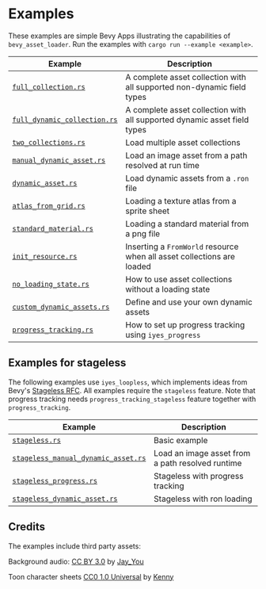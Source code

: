 # Examples

These examples are simple Bevy Apps illustrating the capabilities of `bevy_asset_loader`. Run the examples
with `cargo run --example <example>`.

| Example                                                | Description                                                              |
|--------------------------------------------------------|--------------------------------------------------------------------------|
| [`full_collection.rs`](full_collection.rs)             | A complete asset collection with all supported non-dynamic field types   |
| [`full_dynamic_collection.rs`](full_collection.rs)     | A complete asset collection with all supported dynamic asset field types |
| [`two_collections.rs`](two_collections.rs)             | Load multiple asset collections                                          |
| [`manual_dynamic_asset.rs`](manual_dynamic_asset.rs)   | Load an image asset from a path resolved at run time                     |
| [`dynamic_asset.rs`](dynamic_asset.rs)                 | Load dynamic assets from a `.ron` file                                   |
| [`atlas_from_grid.rs`](atlas_from_grid.rs)             | Loading a texture atlas from a sprite sheet                              |
| [`standard_material.rs`](standard_material.rs)         | Loading a standard material from a png file                              |
| [`init_resource.rs`](init_resource.rs)                 | Inserting a `FromWorld` resource when all asset collections are loaded   |
| [`no_loading_state.rs`](no_loading_state.rs)           | How to use asset collections without a loading state                     |
| [`custom_dynamic_assets.rs`](custom_dynamic_assets.rs) | Define and use your own dynamic assets                                   |
| [`progress_tracking.rs`](progress_tracking.rs)           | How to set up progress tracking using `iyes_progress`                    |

## Examples for stageless

The following examples use `iyes_loopless`, which implements ideas from
Bevy's [Stageless RFC](https://github.com/bevyengine/rfcs/pull/45). All examples require the `stageless` feature.
Note that progress tracking needs `progress_tracking_stageless` feature together with `progress_tracking`.

| Example                                                                  | Description                                      |
|--------------------------------------------------------------------------| ------------------------------------------------ |
| [`stageless.rs`](stageless.rs)                                           | Basic example                                    |
| [`stageless_manual_dynamic_asset.rs`](stageless_manual_dynamic_asset.rs) | Load an image asset from a path resolved runtime |
| [`stageless_progress.rs`](stageless_progress.rs)                         | Stageless with progress tracking                 |
| [`stageless_dynamic_asset.rs`](stageless_dynamic_asset.rs)               | Stageless with ron loading                       |

## Credits

The examples include third party assets:

Background audio: [CC BY 3.0](https://creativecommons.org/licenses/by/3.0/)
by [Jay_You](https://freesound.org/people/Jay_You/sounds/460432/)

Toon character sheets [CC0 1.0 Universal](https://creativecommons.org/publicdomain/zero/1.0/)
by [Kenny](https://kenney.nl/assets/toon-characters-1)
